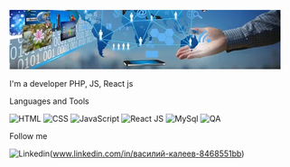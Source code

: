 ![Header](https://github.com/VasKaleev/VasKaleev/blob/main/assets/i.webp)

I'm a developer PHP, JS, React js

Languages and Tools

![HTML](https://img.shields.io/badge/HTML-yellow?style=flat&logo=HTML)
![CSS](https://img.shields.io/badge/CSS-yellowgreen?style=flat&logo=CSS)
![JavaScript](https://img.shields.io/badge/JS-success?style=flat&logo=JavaScript)
![React JS](https://img.shields.io/badge/Reactjs-green?style=flat&logo=React)
![MySql](https://img.shields.io/badge/SQL-orange?style=flat&logo=MySQl)
![QA](https://img.shields.io/badge/QA-blue?style=flat)

Follow me

![Linkedin](https://img.shields.io/badge/Linkedin-orange?style=flat&logo=Linkedin)(www.linkedin.com/in/василий-калеев-8468551bb)
